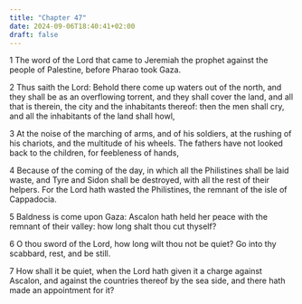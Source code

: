 ```yaml
---
title: "Chapter 47"
date: 2024-09-06T18:40:41+02:00
draft: false
---
```




1 The word of the Lord that came to Jeremiah the prophet against the people of Palestine, before Pharao took Gaza.

2 Thus saith the Lord: Behold there come up waters out of the north, and they shall be as an overflowing torrent, and they shall cover the land, and all that is therein, the city and the inhabitants thereof: then the men shall cry, and all the inhabitants of the land shall howl,

3 At the noise of the marching of arms, and of his soldiers, at the rushing of his chariots, and the multitude of his wheels. The fathers have not looked back to the children, for feebleness of hands,

4 Because of the coming of the day, in which all the Philistines shall be laid waste, and Tyre and Sidon shall be destroyed, with all the rest of their helpers. For the Lord hath wasted the Philistines, the remnant of the isle of Cappadocia.

5 Baldness is come upon Gaza: Ascalon hath held her peace with the remnant of their valley: how long shalt thou cut thyself?

6 O thou sword of the Lord, how long wilt thou not be quiet? Go into thy scabbard, rest, and be still.

7 How shall it be quiet, when the Lord hath given it a charge against Ascalon, and against the countries thereof by the sea side, and there hath made an appointment for it?

